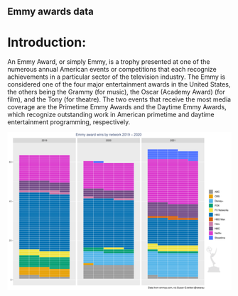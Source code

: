 ## Emmy awards data 

# Introduction: 
An Emmy Award, or simply Emmy, is a trophy presented at one of the numerous annual American events or competitions that each recognize achievements in a particular sector of the television industry. The Emmy is considered one of the four major entertainment awards in the United States, the others being the Grammy (for music), the Oscar (Academy Award) (for film), and the Tony (for theatre). The two events that receive the most media coverage are the Primetime Emmy Awards and the Daytime Emmy Awards, which recognize outstanding work in American primetime and daytime entertainment programming, respectively. 

![](emmywaffleplot.png)
